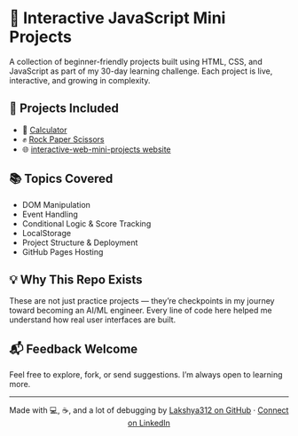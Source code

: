 # 🚀 Interactive JavaScript Mini Projects

A collection of beginner-friendly projects built using HTML, CSS, and JavaScript as part of my 30-day learning challenge. Each project is live, interactive, and growing in complexity.

## 🧩 Projects Included

- 🧮 [Calculator](https://lakshya312.github.io/interactive-web-mini-projects/calculator/)
- ✊ [Rock Paper Scissors](https://lakshya312.github.io/interactive-web-mini-projects/rock-paper-scissors/)
- 🌐 [interactive-web-mini-projects website](https://lakshya312.github.io/interactive-web-mini-projects/)

## 📚 Topics Covered

- DOM Manipulation  
- Event Handling  
- Conditional Logic & Score Tracking  
- LocalStorage  
- Project Structure & Deployment  
- GitHub Pages Hosting

## 💡 Why This Repo Exists

These are not just practice projects — they’re checkpoints in my journey toward becoming an AI/ML engineer. Every line of code here helped me understand how real user interfaces are built.

## 📬 Feedback Welcome

Feel free to explore, fork, or send suggestions. I’m always open to learning more.

---

<p align="center">
  Made with 💻, ☕, and a lot of debugging by  
  <a href="https://github.com/Lakshya312" target="_blank">Lakshya312 on GitHub</a> · 
  <a href="https://www.linkedin.com/in/lakshya-p-34496a15a/" target="_blank">Connect on LinkedIn</a>
</p>
